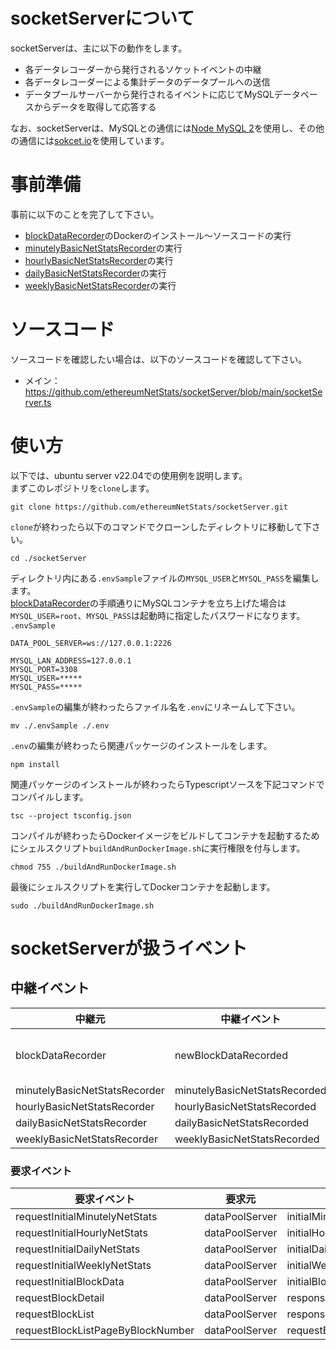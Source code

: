 # socketServerについて
socketServerは、主に以下の動作をします。
- 各データレコーダーから発行されるソケットイベントの中継
- 各データレコーダーによる集計データのデータプールへの送信
- データプールサーバーから発行されるイベントに応じてMySQLデータベースからデータを取得して応答する  

なお、socketServerは、MySQLとの通信には[Node MySQL 2](https://github.com/sidorares/node-mysql2#readme)を使用し、その他の通信には[sokcet.io](https://socket.io/)を使用しています。

# 事前準備
事前に以下のことを完了して下さい。
- [blockDataRecorder](https://github.com/ethereumNetStats/blockDataRecorder)のDockerのインストール〜ソースコードの実行
- [minutelyBasicNetStatsRecorder](https://github.com/ethereumNetStats/minutelyBasicNetStatsRecorder)の実行
- [hourlyBasicNetStatsRecorder](https://github.com/ethereumNetStats/hourlyBasicNetStatsRecorder)の実行
- [dailyBasicNetStatsRecorder](https://github.com/ethereumNetStats/dailyBasicNetStatsRecorder)の実行
- [weeklyBasicNetStatsRecorder](https://github.com/ethereumNetStats/weeklyBasicNetStatsRecorder)の実行

# ソースコード
ソースコードを確認したい場合は、以下のソースコードを確認して下さい。
- メイン：https://github.com/ethereumNetStats/socketServer/blob/main/socketServer.ts

# 使い方
以下では、ubuntu server v22.04での使用例を説明します。  
まずこのレポジトリを`clone`します。
```shell
git clone https://github.com/ethereumNetStats/socketServer.git
```
`clone`が終わったら以下のコマンドでクローンしたディレクトリに移動して下さい。
```shell
cd ./socketServer
```
ディレクトリ内にある`.envSample`ファイルの`MYSQL_USER`と`MYSQL_PASS`を編集します。  
[blockDataRecorder](https://github.com/ethereumNetStats/blockDataRecorder)の手順通りにMySQLコンテナを立ち上げた場合は`MYSQL_USER=root`、`MYSQL_PASS`は起動時に指定したパスワードになります。  
`.envSample`
```
DATA_POOL_SERVER=ws://127.0.0.1:2226

MYSQL_LAN_ADDRESS=127.0.0.1
MYSQL_PORT=3308
MYSQL_USER=*****
MYSQL_PASS=*****
```
`.envSample`の編集が終わったらファイル名を`.env`にリネームして下さい。
```shell
mv ./.envSample ./.env 
```
`.env`の編集が終わったら関連パッケージのインストールをします。
```shell
npm install
```
関連パッケージのインストールが終わったらTypescriptソースを下記コマンドでコンパイルします。
```shell
tsc --project tsconfig.json
```
コンパイルが終わったらDockerイメージをビルドしてコンテナを起動するためにシェルスクリプト`buildAndRunDockerImage.sh`に実行権限を付与します。
```shell
chmod 755 ./buildAndRunDockerImage.sh
```
最後にシェルスクリプトを実行してDockerコンテナを起動します。
```shell
sudo ./buildAndRunDockerImage.sh
```
# socketServerが扱うイベント
## 中継イベント
| 中継元                           | 中継イベント                        | 中継先                                                                                                                          |
|-------------------------------|-------------------------------|------------------------------------------------------------------------------------------------------------------------------|
| blockDataRecorder             | newBlockDataRecorded          | minutelyBasicNetStatsRecorder<br/>hourlyBasicNetStatsRecorder<br/>dailyBasicNetStatsRecorder<br/>weeklyBasicNetStatsRecorder |
| minutelyBasicNetStatsRecorder | minutelyBasicNetStatsRecorded | dataPoolServer                                                                                                               |
| hourlyBasicNetStatsRecorder   | hourlyBasicNetStatsRecorded   | dataPoolServer                                                                                                               |
| dailyBasicNetStatsRecorder    | dailyBasicNetStatsRecorded    | dataPoolServer                                                                                                               |
| weeklyBasicNetStatsRecorder   | weeklyBasicNetStatsRecorded   | dataPoolServer                                                                                                               |  

### 要求イベント
| 要求イベント                             | 要求元            | 応答イベント                             |
|------------------------------------|----------------|------------------------------------|
| requestInitialMinutelyNetStats     | dataPoolServer | initialMinutelyNetStats            |
| requestInitialHourlyNetStats       | dataPoolServer | initialHourlyNetStats              |
| requestInitialDailyNetStats        | dataPoolServer | initialDailyNetStats               |
| requestInitialWeeklyNetStats       | dataPoolServer | initialWeeklyNetStats              |
| requestInitialBlockData            | dataPoolServer | initialBlockData                   |
| requestBlockDetail                 | dataPoolServer | responseBlockDetail                |
| requestBlockList                   | dataPoolServer | responseBlockList                  |
| requestBlockListPageByBlockNumber  | dataPoolServer | requestBlockListPageByBlockNumber  |
